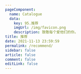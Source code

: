```yaml
---
pageComponent: 
  name: Catalogue
  data: 
    key: 95.推荐
    imgUrl: /img/favicon.png
    description: 致敬每个爱他们的你。
title: 推荐
date: 2021-11-13 23:59:59
permalink: /recommend/
sidebar: false
article: false
comment: false
editLink: false
---
```


